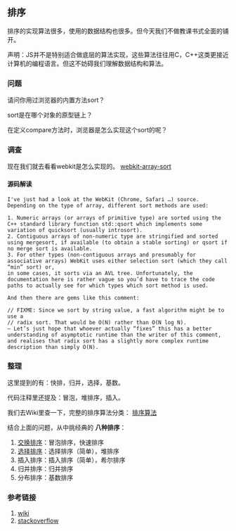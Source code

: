 ## 排序
排序的实现算法很多，使用的数据结构也很多。但今天我们不做教课书式全面的铺开。

声明：JS并不是特别适合做底层的算法实现，这些算法往往用C，C++这类更接近计算机的编程语言。但这不妨碍我们理解数据结构和算法。

### 问题

请问你用过浏览器的内置方法sort？

sort是在哪个对象的原型链上？

在定义compare方法时，浏览器是怎么实现这个sort的呢？

### 调查
现在我们就去看看webkit是怎么实现的。
[webkit-array-sort](https://trac.webkit.org/browser/trunk/Source/JavaScriptCore/runtime/ArrayPrototype.cpp?rev=138530#L647)

#### 源码解读
```
I've just had a look at the WebKit (Chrome, Safari …) source. Depending on the type of array, different sort methods are used:

1. Numeric arrays (or arrays of primitive type) are sorted using the C++ standard library function std::qsort which implements some variation of quicksort (usually introsort).
2. Contiguous arrays of non-numeric type are stringified and sorted using mergesort, if available (to obtain a stable sorting) or qsort if no merge sort is available.
3. For other types (non-contiguous arrays and presumably for associative arrays) WebKit uses either selection sort (which they call “min” sort) or,
in some cases, it sorts via an AVL tree. Unfortunately, the documentation here is rather vague so you’d have to trace the code paths to actually see for which types which sort method is used.

And then there are gems like this comment:

// FIXME: Since we sort by string value, a fast algorithm might be to use a
// radix sort. That would be O(N) rather than O(N log N).
– Let’s just hope that whoever actually “fixes” this has a better understanding of asymptotic runtime than the writer of this comment, and realises that radix sort has a slightly more complex runtime description than simply O(N).
```

### 整理
这里提到的有：快排，归并，选择，基数。

代码注释里还提及：冒泡，堆排序，插入。

我们去Wiki里查一下，完整的排序算法分类：
[排序算法](https://zh.wikipedia.org/wiki/%E6%8E%92%E5%BA%8F%E7%AE%97%E6%B3%95#%E4%B8%8D%E7%A9%A9%E5%AE%9A%E7%9A%84%E6%8E%92%E5%BA%8F)

结合上面的问题，从中挑经典的 **八种排序**：

1. [交换排序](sort-exchange.md)：冒泡排序，快速排序
2. [选择排序](sort-selection.md)：选择排序（简单），堆排序
3. 插入排序：插入排序（简单），希尔排序
4. 归并排序：归并排序
5. 分布排序：基数排序

### 参考链接
1. [wiki](https://en.wikipedia.org/wiki/Sorting_algorithm)
2. [stackoverflow](https://stackoverflow.com/questions/234683/javascript-array-sort-implementation)
